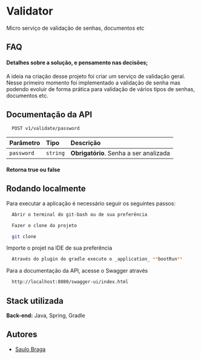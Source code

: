 
# Validator

Micro serviço de validação de senhas, documentos etc



## FAQ

#### Detalhes sobre a solução, e pensamento nas decisões;

A ideia na criação desse projeto foi criar um serviço de validação geral. Nesse primeiro momento foi implementado a validação de senha mas podendo evoluir de forma prática para validação de vários tipos de senhas, documentos etc.



## Documentação da API

```http
  POST v1/validate/password
```

| Parâmetro   | Tipo       | Descrição                           |
| :---------- | :--------- | :---------------------------------- |
| `password` | `string` | **Obrigatório**. Senha a ser analizada |

#### Retorna true ou false


## Rodando localmente

Para executar a aplicação é necessário seguir os seguintes passos:

```bash
  Abrir o terminal do git-bash ou de sua preferência
```
```bash
  Fazer o clone do projeto
```

```bash
  git clone 
```

Importe o projet na IDE de sua preferência

```bash
  Através do plugin do gradle execute o _application_ **bootRun**
```

Para a documentação da API, acesse o Swagger através

```bash
  http://localhost:8080/swagger-ui/index.html
```


## Stack utilizada

**Back-end:** Java, Spring, Gradle


## Autores

- [Saulo Braga](https://github.com/S1Braga)
